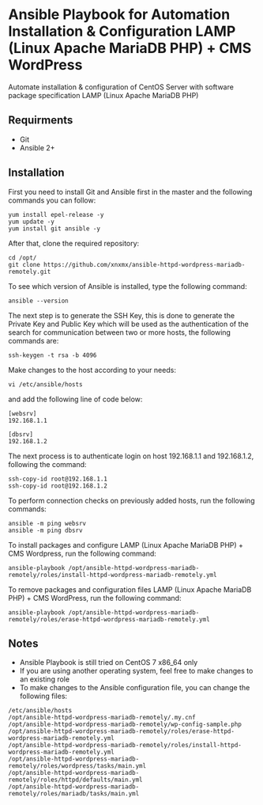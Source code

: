 # Ansible Playbook for Automation Installation & Configuration LAMP (Linux Apache MariaDB PHP) + CMS WordPress

Automate installation & configuration of CentOS Server with software package specification LAMP (Linux Apache MariaDB PHP)

## Requirments
- Git
- Ansible 2+

## Installation
First you need to install Git and Ansible first in the master and the following commands you can follow:

```
yum install epel-release -y
yum update -y
yum install git ansible -y
```

After that, clone the required repository:
```
cd /opt/
git clone https://github.com/xnxmx/ansible-httpd-wordpress-mariadb-remotely.git
```

To see which version of Ansible is installed, type the following command:

```
ansible --version
```

The next step is to generate the SSH Key, this is done to generate the Private Key and Public Key which will be used as the authentication of the search for communication between two or more hosts, the following commands are:

```
ssh-keygen -t rsa -b 4096
```

Make changes to the host according to your needs:

```
vi /etc/ansible/hosts
```

and add the following line of code below:

```
[websrv]
192.168.1.1

[dbsrv]
192.168.1.2
```

The next process is to authenticate login on host 192.168.1.1 and 192.168.1.2, following the command:

```
ssh-copy-id root@192.168.1.1
ssh-copy-id root@192.168.1.2
```

To perform connection checks on previously added hosts, run the following commands:

```
ansible -m ping websrv
ansible -m ping dbsrv
```

To install packages and configure LAMP (Linux Apache MariaDB PHP) + CMS Wordpress, run the following command:

```
ansible-playbook /opt/ansible-httpd-wordpress-mariadb-remotely/roles/install-httpd-wordpress-mariadb-remotely.yml
```

To remove packages and configuration files LAMP (Linux Apache MariaDB PHP) + CMS WordPress, run the following command:

```
ansible-playbook /opt/ansible-httpd-wordpress-mariadb-remotely/roles/erase-httpd-wordpress-mariadb-remotely.yml
```

## Notes
- Ansible Playbook is still tried on CentOS 7 x86_64 only
- If you are using another operating system, feel free to make changes to an existing role
- To make changes to the Ansible configuration file, you can change the following files:

```
/etc/ansible/hosts
/opt/ansible-httpd-wordpress-mariadb-remotely/.my.cnf
/opt/ansible-httpd-wordpress-mariadb-remotely/wp-config-sample.php
/opt/ansible-httpd-wordpress-mariadb-remotely/roles/erase-httpd-wordpress-mariadb-remotely.yml
/opt/ansible-httpd-wordpress-mariadb-remotely/roles/install-httpd-wordpress-mariadb-remotely.yml
/opt/ansible-httpd-wordpress-mariadb-remotely/roles/wordpress/tasks/main.yml
/opt/ansible-httpd-wordpress-mariadb-remotely/roles/httpd/defaults/main.yml
/opt/ansible-httpd-wordpress-mariadb-remotely/roles/mariadb/tasks/main.yml
```
